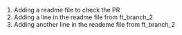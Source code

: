 1. Adding a readme file to check the PR
2. Adding a line in the readme file from ft_branch_2 
3. Adding another line in the reademe file from ft_branch_2
